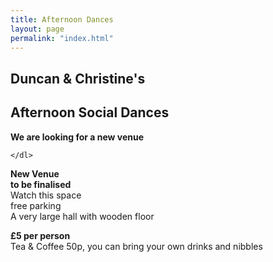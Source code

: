 ```yaml
---
title: Afternoon Dances
layout: page
permalink: "index.html"
---
```


<article class="grid_12 center-text">
<h2>Duncan & Christine's</h2>
<h2>Afternoon Social Dances</h2>
</article>

<article class="grid_6 center-text padded-bottom">
  <dl>
    <dl>
      <dt><strong>We are looking for a new venue</strong></dt>
    <dt><strong></strong></dt>   
<dt><strong></strong></dt>
<dt><strong></strong></dt>
<dt><strong></strong></dt>

    </dl>
  </dl>
</article>


<article class="grid_6 center-text padded-bottom">
  <dl>
    <dt><strong></strong></dt>
<dt><strong>New Venue</strong></dt>
<dt><strong>to be finalised</strong></dt>
<dt><strong></strong></dt>
<dt>Watch this space</dt>
<dt></dt>
<dt>free parking</dt>
<dt>A very large hall with wooden floor</dt>
  </dl>
</article>

<article class="grid_12 center-text padded-bottom">
<dl>
<dt><strong>£5 per person</strong></dt>
 <dt>Tea & Coffee 50p, you can bring your own drinks and nibbles</dt>
</dl>

</article>
